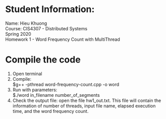 # Student Information:
Name: Hieu Khuong  
Course: CIS4307 - Distributed Systems  
Spring 2020  
Homework 1 - Word Frequency Count with MultiThread

# Compile the code
1. Open terminal
2. Compile:  
$g++ -pthread word-frequency-count.cpp -o word
3. Run with parameters:  
$./word in_filename number_of_segments
4. Check the output file: open the file hw1_out.txt. This file will contain the information of number of threads, input file name, elapsed execution time, and the word frequency count.
